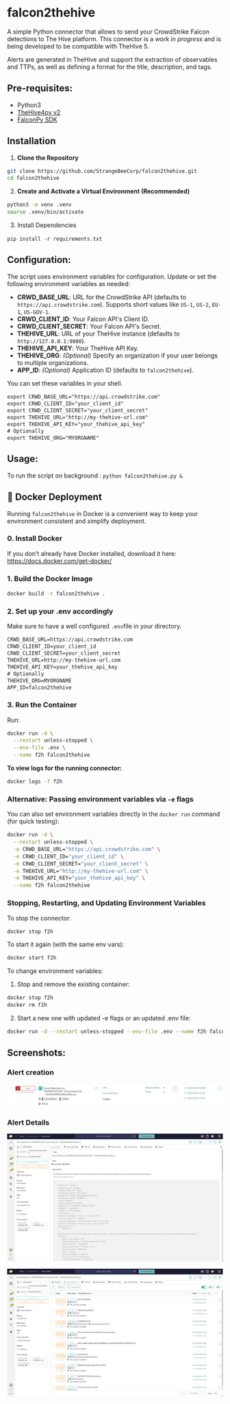 # falcon2thehive

A simple Python connector that allows to send your CrowdStrike Falcon detections to The Hive platform.
This connector is a *work in progress* and is being developed to be compatible with TheHive 5.

Alerts are generated in TheHive and support the extraction of observables and TTPs, as well as defining a format for the title, description, and tags.


## Pre-requisites:
-   Python3 
- [TheHive4py v2](https://github.com/TheHive-Project/TheHive4py)
- [FalconPy SDK ](https://github.com/CrowdStrike/falconpy)

## Installation
1. **Clone the Repository**

```bash
git clone https://github.com/StrangeBeeCorp/falcon2thehive.git
cd falcon2thehive
```

2. **Create and Activate a Virtual Environment (Recommended)**

```bash
python3 -m venv .venv
source .venv/bin/activate
```

3. Install Dependencies

```pip install -r requirements.txt```


## Configuration:
The script uses environment variables for configuration. Update or set the following environment variables as needed:

- **CRWD_BASE_URL**: URL for the CrowdStrike API (defaults to `https://api.crowdstrike.com`). Supports short values like `US-1`, `US-2`, `EU-1`, `US-GOV-1`.
- **CRWD_CLIENT_ID**: Your Falcon API's Client ID.
- **CRWD_CLIENT_SECRET**: Your Falcon API's Secret.
- **THEHIVE_URL**: URL of your TheHive instance (defaults to `http://127.0.0.1:9000`).
- **THEHIVE_API_KEY**: Your TheHive API Key.
- **THEHIVE_ORG**: *(Optional)* Specify an organization if your user belongs to multiple organizations.
- **APP_ID**: *(Optional)* Application ID (defaults to `falcon2thehive`).

You can set these variables in your shell.

```
export CRWD_BASE_URL="https://api.crowdstrike.com"
export CRWD_CLIENT_ID="your_client_id"
export CRWD_CLIENT_SECRET="your_client_secret"
export THEHIVE_URL="http://my-thehive-url.com"
export THEHIVE_API_KEY="your_thehive_api_key"
# Optionally
export THEHIVE_ORG="MYORGNAME"  
```

## Usage:
To run the script on background :
`python falcon2thehive.py &`

## 🐳 Docker Deployment
Running `falcon2thehive` in Docker is a convenient way to keep your environment consistent and simplify deployment.

### 0. Install Docker

If you don’t already have Docker installed, download it here:
https://docs.docker.com/get-docker/

### 1. Build the Docker Image
```bash
docker build -t falcon2thehive .
```

### 2. Set up your .env accordingly
Make sure to have a well configured `.env`file in your directory.
```
CRWD_BASE_URL=https://api.crowdstrike.com
CRWD_CLIENT_ID=your_client_id
CRWD_CLIENT_SECRET=your_client_secret
THEHIVE_URL=http://my-thehive-url.com
THEHIVE_API_KEY=your_thehive_api_key
# Optionally
THEHIVE_ORG=MYORGNAME
APP_ID=falcon2thehive
```
### 3. Run the Container
Run:
```bash
docker run -d \
  --restart unless-stopped \
  --env-file .env \
  --name f2h falcon2thehive
```

**To view logs for the running connector:**

```bash
docker logs -f f2h
```

### Alternative: Passing environment variables via `-e` flags 
You can also set environment variables directly in the `docker run` command (for quick testing):

```bash
docker run -d \
  --restart unless-stopped \
  -e CRWD_BASE_URL="https://api.crowdstrike.com" \
  -e CRWD_CLIENT_ID="your_client_id" \
  -e CRWD_CLIENT_SECRET="your_client_secret" \
  -e THEHIVE_URL="http://my-thehive-url.com" \
  -e THEHIVE_API_KEY="your_thehive_api_key" \
  --name f2h falcon2thehive
```

### Stopping, Restarting, and Updating Environment Variables

To stop the connector:
```bash
docker stop f2h
```
To start it again (with the same env vars):
```bash
docker start f2h
```
To change environment variables:
1. Stop and remove the existing container:
```bash
docker stop f2h
docker rm f2h
```
2. Start a new one with updated -e flags or an updated .env file:

```bash
docker run -d --restart unless-stopped --env-file .env --name f2h falcon2thehive
```

## Screenshots:
### Alert creation
![alert example](<./assets/alert-example.png>)

### Alert Details
![alert details](<./assets/alert-example-details.png>)

![observables](<./assets/alert-observables-details.png>)